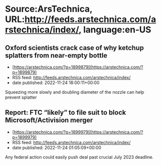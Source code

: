 # Source:ArsTechnica, URL:http://feeds.arstechnica.com/arstechnica/index/, language:en-US

## Oxford scientists crack case of why ketchup splatters from near-empty bottle
 - [https://arstechnica.com/?p=1899879](https://arstechnica.com/?p=1899879)
 - RSS feed: http://feeds.arstechnica.com/arstechnica/index/
 - date published: 2022-11-24 18:00:11+00:00

Squeezing more slowly and doubling diameter of the nozzle can help prevent splatter

## Report: FTC “likely” to file suit to block Microsoft/Activision merger
 - [https://arstechnica.com/?p=1899979](https://arstechnica.com/?p=1899979)
 - RSS feed: http://feeds.arstechnica.com/arstechnica/index/
 - date published: 2022-11-24 01:05:09+00:00

Any federal action could easily push deal past crucial July 2023 deadline.

